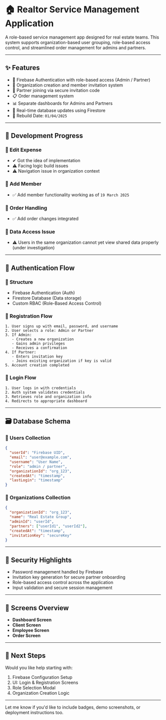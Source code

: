 

# 🏠 Realtor Service Management Application

A role-based service management app designed for real estate teams. This system supports organization-based user grouping, role-based access control, and streamlined order management for admins and partners.

---

## ✨ Features

* 🔐 Firebase Authentication with role-based access (Admin / Partner)
* 🏢 Organization creation and member invitation system
* 👥 Partner joining via secure invitation code
* 📋 Order management system
* 📊 Separate dashboards for Admins and Partners
* 🔄 Real-time database updates using Firestore
* 📅 Rebuild Date: `01/04/2025`

---

## 🚧 Development Progress

### 🔄 Edit Expense

* ✔ Got the idea of implementation
* ⚠ Facing logic build issues
* ⚠ Navigation issue in organization context

### 👥 Add Member

* ✅ Add member functionality working as of `19 March 2025`

### 🛒 Order Handling

* ✅ Add order changes integrated

### 🚫 Data Access Issue

* ⚠ Users in the same organization cannot yet view shared data properly (under investigation)

---

## 🔐 Authentication Flow

### 🔧 Structure

* Firebase Authentication (Auth)
* Firestore Database (Data storage)
* Custom RBAC (Role-Based Access Control)

### 🔁 Registration Flow

```
1. User signs up with email, password, and username
2. User selects a role: Admin or Partner
3. If Admin:
   - Creates a new organization
   - Gains admin privileges
   - Receives a confirmation
4. If Partner:
   - Enters invitation key
   - Joins existing organization if key is valid
5. Account creation completed
```

### 🔁 Login Flow

```
1. User logs in with credentials
2. Auth system validates credentials
3. Retrieves role and organization info
4. Redirects to appropriate dashboard
```

---

## 🗃 Database Schema

### 📄 Users Collection

```json
{
  "userId": "Firebase UID",
  "email": "user@example.com",
  "username": "User Name",
  "role": "admin / partner",
  "organizationId": "org_123",
  "createdAt": "timestamp",
  "lastLogin": "timestamp"
}
```

### 🏢 Organizations Collection

```json
{
  "organizationId": "org_123",
  "name": "Real Estate Group",
  "adminId": "userId",
  "partners": ["userId1", "userId2"],
  "createdAt": "timestamp",
  "invitationKey": "secureKey"
}
```

---

## 🔐 Security Highlights

* Password management handled by Firebase
* Invitation key generation for secure partner onboarding
* Role-based access control across the application
* Input validation and secure session management

---

## 📱 Screens Overview

* **Dashboard Screen**
* **Client Screen**
* **Employee Screen**
* **Order Screen**

---

## 🚀 Next Steps

Would you like help starting with:

1. Firebase Configuration Setup
2. UI: Login & Registration Screens
3. Role Selection Modal
4. Organization Creation Logic

---

Let me know if you'd like to include badges, demo screenshots, or deployment instructions too.
